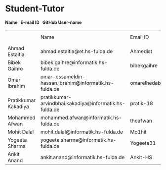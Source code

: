 # Student-Tutor

**Name &nbsp; E-mail ID &nbsp; GitHub User-name** <br>

<table>
    <th>
      <td>Name</td>
      <td>Email ID</td>
      <td>Github Username</td>
    </th>
    <tr>
      <td>Ahmad Estaitia</td>
      <td>ahmad.estaitia@et.hs-fulda.de</td>
      <td>Ahmedist</td>
    </tr>
    <tr>
      <td>Bibek Gaihre</td>
      <td>bibek.gaihre@informatik.hs-fulda.de</td>
      <td>bibekgaihre</td>
    </tr>
    <tr>
      <td>Omar Ibrahim</td>
      <td>omar-essameldin-hassan.ibrahim@informatik.hs-fulda.de</td>
      <td>omarelhedaby</td>
    </tr>
    <tr>
      <td>Pratikkumar Kakadiya</td>
      <td>pratikkumar-arvindbhai.kakadiya@informatik.hs-fulda.de</td>
      <td>pratik-18</td>
    </tr>
    <tr>
      <td>Mohammed Afwan </td>
      <td>mohammed.afwan@informatik.hs-fulda.de</td>
      <td>theafwan</td>
    </tr>
    <tr>
      <td>Mohit Dalal</td>
      <td>mohit.dalal@informatik.hs-fulda.de</td>
      <td>Mo1hit</td>
    </tr>
    <tr>
      <td>Yogeeta Sharma</td>
      <td>yogeeta.sharma@informatik.hs-fulda.de</td>
      <td>Yogeeta31</td>
    </tr>
    <tr>
      <td>Ankit Anand</td>
      <td>ankit.anand@informatik.hs-fulda.de</td>
      <td>Ankit-HS</td>
    </tr>
</table>
